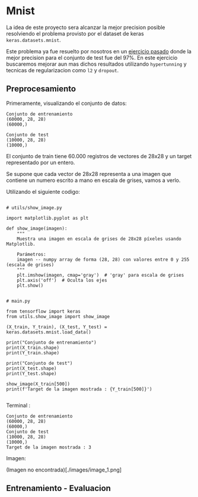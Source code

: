 
# Mnist

La idea de este proyecto sera alcanzar la mejor precision posible resolviendo el problema provisto por el dataset de keras `keras.datasets.mnist`.

Este problema ya fue resuelto por nosotros en un  [ejercicio pasado](https://github.com/PySanti/FirstKerasPractice) donde la mejor precision para el conjunto de test fue del 97%. En este ejercicio buscaremos mejorar aun mas dichos resultados utilizando `hypertunning` y tecnicas de regularizacion como `l2` y `dropout`.


## Preprocesamiento

Primeramente, visualizando el conjunto de datos:

```
Conjunto de entrenamiento
(60000, 28, 28)
(60000,)

Conjunto de test
(10000, 28, 28)
(10000,)
```

El conjunto de train tiene 60.000 registros de vectores de 28x28 y un target representado por un entero.

Se supone que cada vector de 28x28 representa a una imagen que contiene un numero escrito a mano en escala de grises, vamos a verlo.

Utilizando el siguiente codigo:

```

# utils/show_image.py

import matplotlib.pyplot as plt

def show_image(imagen):
    """
    Muestra una imagen en escala de grises de 28x28 píxeles usando Matplotlib.
    
    Parámetros:
    imagen -- numpy array de forma (28, 28) con valores entre 0 y 255 (escala de grises)
    """
    plt.imshow(imagen, cmap='gray')  # 'gray' para escala de grises
    plt.axis('off')  # Oculta los ejes
    plt.show()


# main.py

from tensorflow import keras
from utils.show_image import show_image

(X_train, Y_train), (X_test, Y_test) = keras.datasets.mnist.load_data()

print("Conjunto de entrenamiento")
print(X_train.shape)
print(Y_train.shape)

print("Conjunto de test")
print(X_test.shape)
print(Y_test.shape)

show_image(X_train[500])
print(f'Target de la imagen mostrada : {Y_train[500]}')


```

Terminal :

```
Conjunto de entrenamiento
(60000, 28, 28)
(60000,)
Conjunto de test
(10000, 28, 28)
(10000,)
Target de la imagen mostrada : 3
```

Imagen:

(Imagen no encontrada)[./images/image_1.png]

## Entrenamiento - Evaluacion
